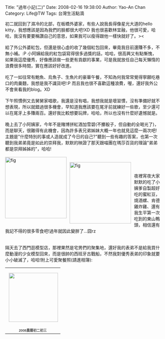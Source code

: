 Title: "過年小記(二)"
Date: 2008-02-16 19:38:00
Author: Yao-An Chan
Category: Life@TW
Tags: 台灣生活點滴


<div class='post'>
初二就回到了濕冷的北部，在板橋外婆家，有些人說我長得像星光大道的hello kitty，我想應該是因為我們的臉都很大吧!XD 我也很喜歡林宜融，他很可愛，哈哈，我沒有要要稱讚自己的意思，如果我可以瘦得跟他一樣快就好了。><<br /><br />給了外公外婆紅包，但還是很心虛的收了幾個紅包回來，畢竟我目前還賺不多，不無小補。:P 小阿姨給我的紅包袋寫得很多過獎的話，哈哈，很高興又有點慚愧，如果我這麼優秀，好像應該做一些更有貢獻的事業，可是我就放任自己每天懶惰的浪費很多時間，實在應該好好改進。<br /><br />吃了一如往常有鮑魚、烏魚子、生魚片的豪華午餐，不知為何我常常覺得寧願吃巷口的肉羹麵，我想是我不識貨吧!:P 而且我也很不喜歡這種浪費，喔，還好我外公不會來看我的blog。XD<br /><br />下午照慣例又去舅舅家唱歌，我還是沒有唱，我想我就是壞習慣，沒有準備好就不想表現，所以就錯過很多機會，早知道我應該要在尾牙前就練好一些歌，至少還可以在尾牙上多賺兩百。還好我比較想要玩牌，哈哈，所以也沒有什麼好遺憾就是。<br /><br />晚上去了小阿姨家，今年不是賭博拼紅酒加雪碧(不擲骰子，但自動的全喝光了)，而是聊天，很難得有此機會，因為許多表兄弟姊妹大概一年也就見這麼一兩次吧!主題是"什麼特別的事或人造就成了今日的自己?"聽到一些有趣的答案，也第一次聽到我弟弟竟是如此的崇拜我，默默的映證了那天跟喵團在瑪莎百貨的理論"弟弟都是崇拜姊姊的"，哈哈!<br /> <br /><a href="http://lh3.google.com.tw/yaoanchan/R7e3pMtXceI/AAAAAAAAAEk/l_s5XHJxqU8/DSC00162.JPG?imgmax=512"><img style="float:left; margin:0 10px 10px 0;cursor:pointer; cursor:hand;width: 200px;" src="http://lh3.google.com.tw/yaoanchan/R7e3pMtXceI/AAAAAAAAAEk/l_s5XHJxqU8/DSC00162.JPG?imgmax=512" border="0" alt="fig" /></a><br /><a href="http://lh3.google.com.tw/yaoanchan/R7e3rMtXcfI/AAAAAAAAAEs/VOABBJtiRqc/DSC00163.JPG?imgmax=512"><img style="float:left; margin:0 10px 10px 0;cursor:pointer; cursor:hand;width: 200px;" src="http://lh3.google.com.tw/yaoanchan/R7e3rMtXcfI/AAAAAAAAAEs/VOABBJtiRqc/DSC00163.JPG?imgmax=512" border="0" alt="fig" /></a><br /><br />夜裡宵夜大家默默的吃了小姨爹自製超好吃的蜜紅豆，燒酒螺、肯德雞炸雞、還有我生平第一次吃到的東山鴨頭，相信還有我記不得的很多零食吧!過年就因此變胖了...囧rz<br /><br /><br />隔天去了西門逛模型店，那裡果然是宅男們的聚集地，還好我的表弟不是給我買什麼動漫的少女模型回來，而是很帥的西班牙古戰船，不然我對優秀表弟的印象就要小小破滅了，哈哈!附上可愛聚餐照(請進相簿):<table style="width:194px;"><tr><td align="center" style="height:194px;background:url(http://picasaweb.google.com/f/img/transparent_album_background.gif) no-repeat left"><a href="http://picasaweb.google.com.tw/yaoanchan/2008"><img src="http://lh4.google.com.tw/yaoanchan/R7e3mstXccE/AAAAAAAAAGY/_r1leO9KlAU/s160-c/2008.jpg" width="160" height="160" style="margin:1px 0 0 4px;"></a></td></tr><tr><td style="text-align:center;font-family:arial,sans-serif;font-size:11px"><a href="http://picasaweb.google.com.tw/yaoanchan/2008" style="color:#4D4D4D;font-weight:bold;text-decoration:none;">2008農曆初二初三</a></td></tr></table></div>
